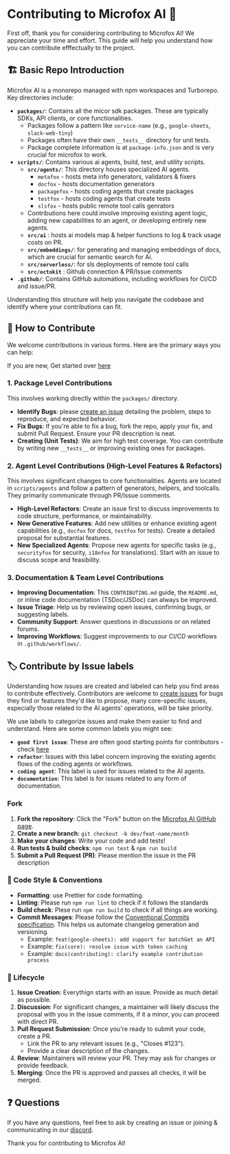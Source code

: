 # Contributing to Microfox AI 🦊

First off, thank you for considering contributing to Microfox AI! We appreciate your time and effort. This guide will help you understand how you can contribute efffectually to the project.

## 🏗️ Basic Repo Introduction

Microfox AI is a monorepo managed with npm workspaces and Turborepo. Key directories include:

- **`packages/`**: Contains all the micor sdk packages. These are typically SDKs, API clients, or core functionalities.
  - Packages follow a pattern like `service-name` (e.g., `google-sheets`, `slack-web-tiny`)
  - Packages often have their own `__tests__` directory for unit tests.
  - Package complete information is at `package-info.json` and is very crucial for microfox to work.
- **`scripts/`**: Contains various ai agents, build, test, and utility scripts.
  - **`src/agents/`**: This directory houses specialized AI agents.
    - `metafox` - hosts meta info generators, validators & fixers
    - `docfox` - hosts documentation generators
    - `packagefox` - hosts coding agents that create packages
    - `testfox` - hosts coding agents that create tests
    - `slsfox` - hosts public remote tool calls genrators
  - Contributions here could involve improving existing agent logic, adding new capabilities to an agent, or developing entirely new agents.
  - **`src/ai`** : hosts ai models map & helper functions to log & track usage costs on PR.
  - **`src/embeddings/`**: for generating and managing embeddings of docs, which are crucial for semantic search for Ai.
  - **`src/serverless/`**: for sls deployments of remote tool calls
  - **`src/octokit`** : Github connection & PR/Issue comments
- **`.github/`**: Contains GitHub automations, including workflows for CI/CD and issue/PR.

Understanding this structure will help you navigate the codebase and identify where your contributions can fit.

## 🤝 How to Contribute

We welcome contributions in various forms. Here are the primary ways you can help:

If you are new, Get started over [here](https://github.com/microfox-ai/microfox/contribute)

### 1. Package Level Contributions

This involves working directly within the `packages/` directory.

- **Identify Bugs**: please [create an issue](https://github.com/THEMOONDEVS/microfox-ai/issues/new/choose) detailing the problem, steps to reproduce, and expected behavior.
- **Fix Bugs**: If you're able to fix a bug, fork the repo, apply your fix, and submit Pull Request. Ensure your PR description is neat.
- **Creating (Unit Tests)**: We aim for high test coverage. You can contribute by writing new `__tests__` or improving existing ones for packages.

### 2. Agent Level Contributions (High-Level Features & Refactors)

This involves significant changes to core functionalities. Agents are located in `scripts/agents` and follow a pattern of generators, helpers, and toolcalls. They primarily communicate through PR/Issue comments.

- **High-Level Refactors**: Create an issue first to discuss improvements to code structure, performance, or maintainability.
- **New Generative Features**: Add new utilities or enhance existing agent capabilities (e.g., `docfox` for docs, `testfox` for tests). Create a detailed proposal for substantial features.
- **New Specialized Agents**: Propose new agents for specific tasks (e.g., `securityfox` for security, `i18nfox` for translations). Start with an issue to discuss scope and feasibility.

### 3. Documentation & Team Level Contributions

- **Improving Documentation**: This `CONTRIBUTING.md` guide, the `README.md`, or inline code documentation (TSDoc/JSDoc) can always be improved.
- **Issue Triage**: Help us by reviewing open issues, confirming bugs, or suggesting labels.
- **Community Support**: Answer questions in discussions or on related forums.
- **Improving Workflows**: Suggest improvements to our CI/CD workflows in `.github/workflows/`.

## 🏷️ Contribute by Issue labels

Understanding how issues are created and labeled can help you find areas to contribute effectively. Contributors are welcome to [create issues](https://github.com/THEMOONDEVS/microfox-ai/issues/new/choose) for bugs they find or features they'd like to propose, many core-specific issues, especially those related to the AI agents' operations, will be take priority.

We use labels to categorize issues and make them easier to find and understand. Here are some common labels you might see:

- **`good first issue`**: These are often good starting points for contributors - check [here](https://github.com/microfox-ai/microfox/contribute)
- **`refactor`**: Issues with this label concern improving the existing agentic flows of the coding agents or workflows.
- **`coding agent`**: This label is used for issues related to the AI agents.
- **`documentation`**: This label is for issues related to any form of documentation.

### Fork

1.  **Fork the repository**: Click the "Fork" button on the [Microfox AI GitHub page](https://github.com/THEMOONDEVS/microfox-ai).
2.  **Create a new branch**: `git checkout -b dev/feat-name/month`
3.  **Make your changes**: Write your code and add tests!
4.  **Run tests & build checks**: `npm run test` & `npm run build`
5.  **Submit a Pull Request (PR)**: Please mention the issue in the PR description

### 💅 Code Style & Conventions

- **Formatting**: use Prettier for code formatting.
- **Linting**: Please run `npm run lint` to check if it follows the standards
- **Build check**: Plese run `npm run build` to check if all things are working.
- **Commit Messages**: Please follow the [Conventional Commits specification](https://www.conventionalcommits.org/en/v1.0.0/). This helps us automate changelog generation and versioning.
  - Example: `feat(google-sheets): add support for batchGet an API`
  - Example: `fix(core): resolve issue with token caching`
  - Example: `docs(contributing): clarify example contribution process`

### 🔄 Lifecycle

1.  **Issue Creation**: Everythign starts with an issue. Provide as much detail as possible.
2.  **Discussion**: For significant changes, a maintainer will likely discuss the proposal with you in the issue comments, if it a minor, you can proceed with direct PR.
3.  **Pull Request Submission**: Once you're ready to submit your code, create a PR.
    - Link the PR to any relevant issues (e.g., "Closes #123").
    - Provide a clear description of the changes.
4.  **Review**: Maintainers will review your PR. They may ask for changes or provide feedback.
5.  **Merging**: Once the PR is approved and passes all checks, it will be merged.

## ❓ Questions

If you have any questions, feel free to ask by creating an issue or joining & communicating in our [discord](https://discord.gg/HAFDjqA2Jb).

Thank you for contributing to Microfox AI!
